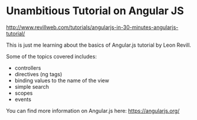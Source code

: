 # Unambitious Tutorial on Angular JS
http://www.revillweb.com/tutorials/angularjs-in-30-minutes-angularjs-tutorial/

This is just me learning about the basics of Angular.js tutorial by Leon Revill.

Some of the topics covered includes:
* controllers
* directives (ng tags)
* binding values to the name of the view
* simple search
* scopes
* events

You can find more information on Angular.js here: https://angularjs.org/